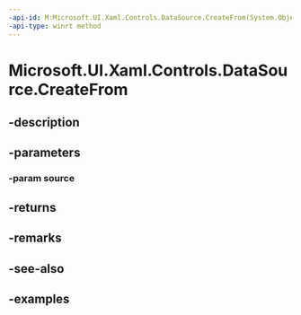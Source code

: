 ```yaml
---
-api-id: M:Microsoft.UI.Xaml.Controls.DataSource.CreateFrom(System.Object)
-api-type: winrt method
---
```


<!-- Method syntax.
public DataSource DataSource.CreateFrom(Object source)
-->

# Microsoft.UI.Xaml.Controls.DataSource.CreateFrom

## -description

## -parameters
### -param source

## -returns

## -remarks

## -see-also

## -examples


